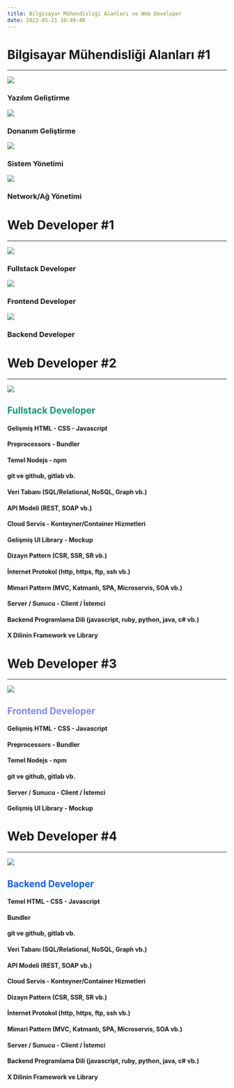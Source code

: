 ```yaml
---
title: Bilgisayar Mühendisliği Alanları ve Web Developer
date: 2022-05-21 10:49:40
---
```


<!-- Section Begin -->

<!-- Page Begin -->
<div class="slider-content shadow">

# Bilgisayar Mühendisliği Alanları #1

<hr />

<div class="container-fluid">
<div class="row row-no-gutters">
    <div class="col-md-3">
        <div class="p-2 mt-2">
            <div class="img-responsive text-center">
                <img src="/img/folio/software-developer.jpg" class="h-md-4" />
            </div>
            <h3><i class="icon icon-right"></i> Yazılım Geliştirme</h3>
        </div>
    </div>
    <div class="col-md-3">
        <div class="p-2 mt-2">
            <div class="img-responsive text-center">
                <img src="/img/folio/hardware-developer.jpg" class="h-md-4" />
            </div>
            <h3><i class="icon icon-right"></i> Donanım Geliştirme</h3>
        </div>
    </div>
    <div class="col-md-3">
        <div class="p-2 mt-2">
            <div class="img-responsive text-center">
                <img src="/img/folio/system-administrator.jpg" class="h-md-4" />
            </div>
            <h3><i class="icon icon-right"></i> Sistem Yönetimi</h3>
        </div>
    </div>
    <div class="col-md-3">
        <div class="p-2 mt-2">
            <div class="img-responsive text-center">
                <img src="/img/folio/network-administrator.jpg" class="h-md-4" />
            </div>
            <h3><i class="icon icon-right"></i> Network/Ağ Yönetimi</h3>
        </div>
    </div>

</div>

</div>

</div>
<!-- Page End -->

<!-- Section End -->

<!-- Section Begin -->

<!-- Page Begin -->
<div class="slider-content shadow">

# Web Developer #1

<hr />

<div class="container-fluid">
<div class="row row-no-gutters">
    <div class="col-md-4">
        <div class="p-2">
            <div class="img-responsive text-center">
                <img src="/img/folio/fullstack_developer.jpg" class="h-md-4" />
            </div>
            <h3><i class="icon icon-right"></i> Fullstack Developer</h3>
        </div>
    </div>
    <div class="col-md-4">
        <div class="p-2">
            <div class="img-responsive text-center">
                <img src="/img/folio/frontend_developer.jpg" class="h-md-4" />
            </div>
            <h3><i class="icon icon-right"></i> Frontend Developer</h3>
        </div>
    </div>
    <div class="col-md-4">
        <div class="p-2">
            <div class="img-responsive text-center">
                <img src="/img/folio/backend_developer.jpg" class="h-md-4" />
            </div>
            <h3><i class="icon icon-right"></i> Backend Developer</h3>
        </div>
    </div>

</div>

</div>

</div>
<!-- Page End -->

<!-- Page Begin -->
<div class="slider-content shadow">

# Web Developer #2

<hr />

<div class="container-fluid">
<div class="row row-no-gutters">
    <div class="col-md-4">
        <div class="p-2 mt-2">
            <div class="img-responsive text-center">
                <img src="/img/folio/fullstack_developer.jpg" class="h-md-4" />
            </div>
        </div>
    </div>
    <div class="col-md-8">
        <div class="mt-2 ml-2">
            <h2 style="color:#0b9b77; margin-bottom: 0"><strong>Fullstack Developer</strong></h2>
            <div class="row row-no-gutters">
                <div class="col-md-6">
                    <h4><i class="icon icon-right"></i> Gelişmiş HTML - CSS - Javascript</h4>
                    <h4><i class="icon icon-right"></i> Preprocessors - Bundler</h4>
                    <h4><i class="icon icon-right"></i> Temel Nodejs - npm</h4>
                    <h4><i class="icon icon-right"></i> git ve github, gitlab vb.</h4>
                    <h4><i class="icon icon-right"></i> Veri Tabanı (SQL/Relational, NoSQL, Graph vb.)</h4>
                    <h4><i class="icon icon-right"></i> API Modeli (REST, SOAP vb.)</h4>
                    <h4><i class="icon icon-right"></i> Cloud Servis - Konteyner/Container Hizmetleri</h4>
                    <h4><i class="icon icon-right"></i> Gelişmiş UI Library - Mockup</h4>
                </div>
                <div class="col-md-6">
                    <h4><i class="icon icon-right"></i> Dizayn Pattern (CSR, SSR, SR vb.)</h4>
                    <h4><i class="icon icon-right"></i> İnternet Protokol (http, https, ftp, ssh vb.)</h4>
                    <h4><i class="icon icon-right"></i> Mimari Pattern (MVC, Katmanlı, SPA, Microservis, SOA vb.)</h4>
                    <h4><i class="icon icon-right"></i> Server / Sunucu - Client / İstemci</h4>
                    <h4><i class="icon icon-right"></i> Backend Programlama Dili (javascript, ruby, python, java, c# vb.)</h4>
                    <h4><i class="icon icon-right"></i> X Dilinin Framework ve Library</h4>
                </div>
            </div>
        </div>
    </div>

</div>

</div>

</div>
<!-- Page End -->

<!-- Page Begin -->
<div class="slider-content shadow">

# Web Developer #3

<hr />

<div class="container-fluid">
<div class="row row-no-gutters">
    <div class="col-md-4">
        <div class="p-2 mt-2">
            <div class="img-responsive text-center">
                <img src="/img/folio/frontend_developer.jpg" class="h-md-4" />
            </div>
        </div>
    </div>
    <div class="col-md-8">
        <div class="mt-2 ml-2">
            <h2 style="color:#7e89fd"><strong>Frontend Developer</strong></h2>
            <h4><i class="icon icon-right"></i> Gelişmiş HTML - CSS - Javascript</h4>
            <h4><i class="icon icon-right"></i> Preprocessors - Bundler</h4>
            <h4><i class="icon icon-right"></i> Temel Nodejs - npm</h4>
            <h4><i class="icon icon-right"></i> git ve github, gitlab vb.</h4>
            <h4><i class="icon icon-right"></i> Server / Sunucu - Client / İstemci</h4>
            <h4><i class="icon icon-right"></i> Gelişmiş UI Library - Mockup</h4>
        </div>
    </div>

</div>

</div>

</div>
<!-- Page End -->

<!-- Page Begin -->
<div class="slider-content shadow">

# Web Developer #4

<hr />

<div class="container-fluid">
<div class="row row-no-gutters">
    <div class="col-md-4">
        <div class="p-2 mt-2">
            <div class="img-responsive text-center">
                <img src="/img/folio/backend_developer.jpg" class="h-md-4" />
            </div>
        </div>
    </div>
    <div class="col-md-8">
        <h2 style="color:#0961f6; margin-bottom: 0"><strong>Backend Developer</strong></h2>
        <div class="row row-no-gutters">
            <div class="col-md-6">
                <h4><i class="icon icon-right"></i> Temel HTML - CSS - Javascript</h4>
                <h4><i class="icon icon-right"></i> Bundler</h4>
                <h4><i class="icon icon-right"></i> git ve github, gitlab vb.</h4>
                <h4><i class="icon icon-right"></i> Veri Tabanı (SQL/Relational, NoSQL, Graph vb.)</h4>
                <h4><i class="icon icon-right"></i> API Modeli (REST, SOAP vb.)</h4>
                <h4><i class="icon icon-right"></i> Cloud Servis - Konteyner/Container Hizmetleri</h4>
            </div>
            <div class="col-md-6">
                <h4><i class="icon icon-right"></i> Dizayn Pattern (CSR, SSR, SR vb.)</h4>
                <h4><i class="icon icon-right"></i> İnternet Protokol (http, https, ftp, ssh vb.)</h4>
                <h4><i class="icon icon-right"></i> Mimari Pattern (MVC, Katmanlı, SPA, Microservis, SOA vb.)</h4>
                <h4><i class="icon icon-right"></i> Server / Sunucu - Client / İstemci</h4>
                <h4><i class="icon icon-right"></i> Backend Programlama Dili (javascript, ruby, python, java, c# vb.)</h4>
                <h4><i class="icon icon-right"></i> X Dilinin Framework ve Library</h4>
            </div>
        </div>
    </div>

</div>

</div>

</div>
<!-- Page End -->

<!-- Section End -->